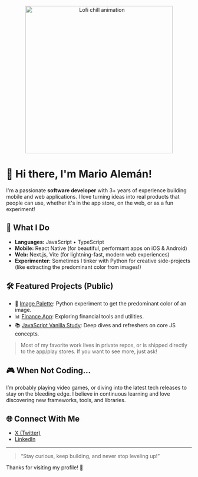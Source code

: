 <p align="center">
  <img src="https://media2.giphy.com/media/v1.Y2lkPTc5MGI3NjExMzluYW05MGYxZWVma3ZqeHo5aDJoeWwwNWdtcWp3ajZod2t2bmIxNyZlcD12MV9pbnRlcm5hbF9naWZfYnlfaWQmY3Q9Zw/pVGsAWjzvXcZW4ZBTE/giphy.gif" width="400" alt="Lofi chill animation">
</p>

# 👋 Hi there, I'm Mario Alemán!

I'm a passionate **software developer** with 3+ years of experience building mobile and web applications. I love turning ideas into real products that people can use, whether it's in the app store, on the web, or as a fun experiment!

## 🚀 What I Do

- **Languages:** JavaScript • TypeScript
- **Mobile:** React Native (for beautiful, performant apps on iOS & Android)
- **Web:** Next.js, Vite (for lightning-fast, modern web experiences)
- **Experimenter:** Sometimes I tinker with Python for creative side-projects (like extracting the predominant color from images!)

## 🛠️ Featured Projects (Public)

- 🎨 [Image Palette](https://github.com/IPN-Mario-Aleman/image-palette): Python experiment to get the predominant color of an image.
- 📊 [Finance App](https://github.com/IPN-Mario-Aleman/finance-app): Exploring financial tools and utilities.
- 📚 [JavaScript Vanilla Study](https://github.com/IPN-Mario-Aleman/javascript-vanilla-study): Deep dives and refreshers on core JS concepts.

> Most of my favorite work lives in private repos, or is shipped directly to the app/play stores. If you want to see more, just ask!

## 🎮 When Not Coding...

I’m probably playing video games, or diving into the latest tech releases to stay on the bleeding edge. I believe in continuous learning and love discovering new frameworks, tools, and libraries.

## 🌐 Connect With Me

- [X (Twitter)](https://x.com/xDestinni)
- [LinkedIn](https://www.linkedin.com/in/mario-alm)

---

> “Stay curious, keep building, and never stop leveling up!”

Thanks for visiting my profile! 🚀
